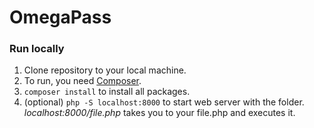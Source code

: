 # OmegaPass

<h3>Run locally</h3>

 1. Clone repository to your local machine.
 2. To run, you need [Composer](https://getcomposer.org/download/).
 3. `composer install` to install all packages.
 4. (optional) `php -S localhost:8000` to start web server with the folder. *localhost:8000/file.php* takes you to your file.php and executes it.
